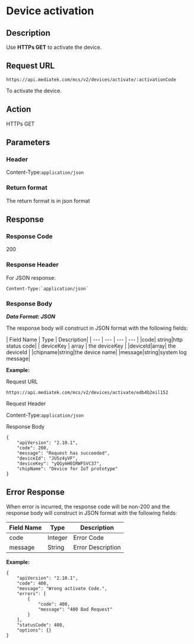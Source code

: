 # Device activation

## Description

Use **HTTPs GET** to activate the device.


## Request URL
```
https://api.mediatek.com/mcs/v2/devices/activate/:activationCode

```
To activate the device.

## Action
HTTPs GET


## Parameters
### Header

Content-Type:`application/json`


### Return format
The return format is in json format

## Response

### Response Code
200

### Response Header
For JSON response:
```
Content-Type:`application/json`
```

### Response Body

***Data Format: JSON***

The response body will construct in JSON format with the following fields:

| Field Name | Type | Description|
| --- | --- | --- | --- |
|code| string|http status code|
| deviceKey | array | the deviceKey |
|deviceId|array| the deviceId |
|chipname|string|the device name|
|message|string|system log message|


**Example:**

Request URL
```
https://api.mediatek.com/mcs/v2/devices/activate/edb4b2eil152
```

Request Header


Content-Type:`application/json`


Response Body

```
{
    "apiVersion": "2.10.1",
    "code": 200,
    "message": "Request has succeeded",
    "deviceId": "JU5z4yVF",
    "deviceKey": "yQGymH0IRWFSVC37",
    "chipName": "Device for IoT prototype"
}

```


## Error Response


When error is incurred, the response code will be non-200 and the response body will construct in JSON format with the following fields:

| Field Name | Type |Description|
| --- | --- | --- |
| code | Integer | Error Code |
| message | String | Error Description |

**Example:**

```
{
    "apiVersion": "2.10.1",
    "code": 400,
    "message": "Wrong activate Code.",
    "errors": [
        {
            "code": 400,
            "message": "400 Bad Request"
        }
    ],
    "statusCode": 400,
    "options": {}
}
```

